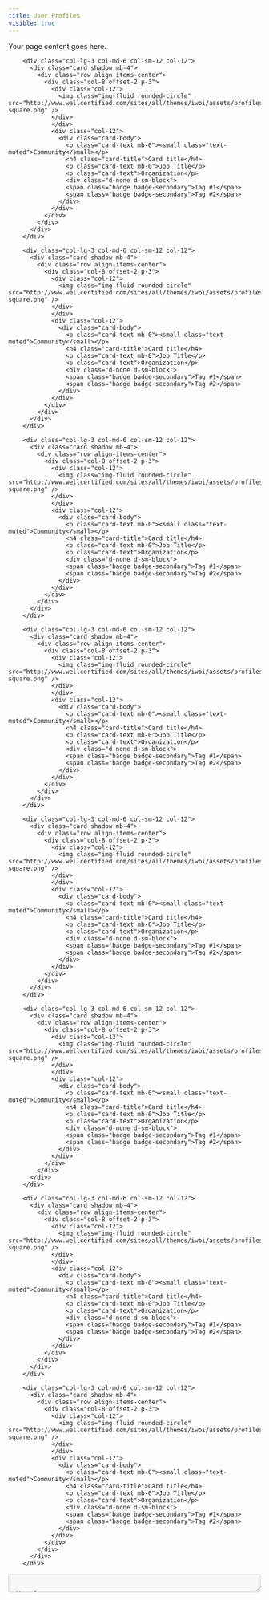 ```yaml
---
title: User Profiles
visible: true
---
```


Your page content goes here.




<div class="row">

        <div class="col-lg-3 col-md-6 col-sm-12 col-12">
          <div class="card shadow mb-4">
            <div class="row align-items-center">
              <div class="col-8 offset-2 p-3">
                <div class="col-12">
                  <img class="img-fluid rounded-circle" src="http://www.wellcertified.com/sites/all/themes/iwbi/assets/profiles/randy-square.png" />
                </div>
                </div>
                <div class="col-12">
                  <div class="card-body">
                    <p class="card-text mb-0"><small class="text-muted">Community</small></p>
                    <h4 class="card-title">Card title</h4>
                    <p class="card-text mb-0">Job Title</p>
                    <p class="card-text">Organization</p>
                    <div class="d-none d-sm-block">
                    <span class="badge badge-secondary">Tag #1</span>
                    <span class="badge badge-secondary">Tag #2</span>
                  </div>
                </div>
              </div>
            </div>
          </div>
        </div>

        <div class="col-lg-3 col-md-6 col-sm-12 col-12">
          <div class="card shadow mb-4">
            <div class="row align-items-center">
              <div class="col-8 offset-2 p-3">
                <div class="col-12">
                  <img class="img-fluid rounded-circle" src="http://www.wellcertified.com/sites/all/themes/iwbi/assets/profiles/randy-square.png" />
                </div>
                </div>
                <div class="col-12">
                  <div class="card-body">
                    <p class="card-text mb-0"><small class="text-muted">Community</small></p>
                    <h4 class="card-title">Card title</h4>
                    <p class="card-text mb-0">Job Title</p>
                    <p class="card-text">Organization</p>
                    <div class="d-none d-sm-block">
                    <span class="badge badge-secondary">Tag #1</span>
                    <span class="badge badge-secondary">Tag #2</span>
                  </div>
                </div>
              </div>
            </div>
          </div>
        </div>

        <div class="col-lg-3 col-md-6 col-sm-12 col-12">
          <div class="card shadow mb-4">
            <div class="row align-items-center">
              <div class="col-8 offset-2 p-3">
                <div class="col-12">
                  <img class="img-fluid rounded-circle" src="http://www.wellcertified.com/sites/all/themes/iwbi/assets/profiles/randy-square.png" />
                </div>
                </div>
                <div class="col-12">
                  <div class="card-body">
                    <p class="card-text mb-0"><small class="text-muted">Community</small></p>
                    <h4 class="card-title">Card title</h4>
                    <p class="card-text mb-0">Job Title</p>
                    <p class="card-text">Organization</p>
                    <div class="d-none d-sm-block">
                    <span class="badge badge-secondary">Tag #1</span>
                    <span class="badge badge-secondary">Tag #2</span>
                  </div>
                </div>
              </div>
            </div>
          </div>
        </div>

        <div class="col-lg-3 col-md-6 col-sm-12 col-12">
          <div class="card shadow mb-4">
            <div class="row align-items-center">
              <div class="col-8 offset-2 p-3">
                <div class="col-12">
                  <img class="img-fluid rounded-circle" src="http://www.wellcertified.com/sites/all/themes/iwbi/assets/profiles/randy-square.png" />
                </div>
                </div>
                <div class="col-12">
                  <div class="card-body">
                    <p class="card-text mb-0"><small class="text-muted">Community</small></p>
                    <h4 class="card-title">Card title</h4>
                    <p class="card-text mb-0">Job Title</p>
                    <p class="card-text">Organization</p>
                    <div class="d-none d-sm-block">
                    <span class="badge badge-secondary">Tag #1</span>
                    <span class="badge badge-secondary">Tag #2</span>
                  </div>
                </div>
              </div>
            </div>
          </div>
        </div>

        <div class="col-lg-3 col-md-6 col-sm-12 col-12">
          <div class="card shadow mb-4">
            <div class="row align-items-center">
              <div class="col-8 offset-2 p-3">
                <div class="col-12">
                  <img class="img-fluid rounded-circle" src="http://www.wellcertified.com/sites/all/themes/iwbi/assets/profiles/randy-square.png" />
                </div>
                </div>
                <div class="col-12">
                  <div class="card-body">
                    <p class="card-text mb-0"><small class="text-muted">Community</small></p>
                    <h4 class="card-title">Card title</h4>
                    <p class="card-text mb-0">Job Title</p>
                    <p class="card-text">Organization</p>
                    <div class="d-none d-sm-block">
                    <span class="badge badge-secondary">Tag #1</span>
                    <span class="badge badge-secondary">Tag #2</span>
                  </div>
                </div>
              </div>
            </div>
          </div>
        </div>

        <div class="col-lg-3 col-md-6 col-sm-12 col-12">
          <div class="card shadow mb-4">
            <div class="row align-items-center">
              <div class="col-8 offset-2 p-3">
                <div class="col-12">
                  <img class="img-fluid rounded-circle" src="http://www.wellcertified.com/sites/all/themes/iwbi/assets/profiles/randy-square.png" />
                </div>
                </div>
                <div class="col-12">
                  <div class="card-body">
                    <p class="card-text mb-0"><small class="text-muted">Community</small></p>
                    <h4 class="card-title">Card title</h4>
                    <p class="card-text mb-0">Job Title</p>
                    <p class="card-text">Organization</p>
                    <div class="d-none d-sm-block">
                    <span class="badge badge-secondary">Tag #1</span>
                    <span class="badge badge-secondary">Tag #2</span>
                  </div>
                </div>
              </div>
            </div>
          </div>
        </div>

        <div class="col-lg-3 col-md-6 col-sm-12 col-12">
          <div class="card shadow mb-4">
            <div class="row align-items-center">
              <div class="col-8 offset-2 p-3">
                <div class="col-12">
                  <img class="img-fluid rounded-circle" src="http://www.wellcertified.com/sites/all/themes/iwbi/assets/profiles/randy-square.png" />
                </div>
                </div>
                <div class="col-12">
                  <div class="card-body">
                    <p class="card-text mb-0"><small class="text-muted">Community</small></p>
                    <h4 class="card-title">Card title</h4>
                    <p class="card-text mb-0">Job Title</p>
                    <p class="card-text">Organization</p>
                    <div class="d-none d-sm-block">
                    <span class="badge badge-secondary">Tag #1</span>
                    <span class="badge badge-secondary">Tag #2</span>
                  </div>
                </div>
              </div>
            </div>
          </div>
        </div>

        <div class="col-lg-3 col-md-6 col-sm-12 col-12">
          <div class="card shadow mb-4">
            <div class="row align-items-center">
              <div class="col-8 offset-2 p-3">
                <div class="col-12">
                  <img class="img-fluid rounded-circle" src="http://www.wellcertified.com/sites/all/themes/iwbi/assets/profiles/randy-square.png" />
                </div>
                </div>
                <div class="col-12">
                  <div class="card-body">
                    <p class="card-text mb-0"><small class="text-muted">Community</small></p>
                    <h4 class="card-title">Card title</h4>
                    <p class="card-text mb-0">Job Title</p>
                    <p class="card-text">Organization</p>
                    <div class="d-none d-sm-block">
                    <span class="badge badge-secondary">Tag #1</span>
                    <span class="badge badge-secondary">Tag #2</span>
                  </div>
                </div>
              </div>
            </div>
          </div>
        </div>
  </div>





<textarea disabled style="width: 100%">


<div class="row">

        <div class="col-lg-3 col-md-6 col-sm-12 col-12">
          <div class="card shadow mb-4">
            <div class="row align-items-center">
              <div class="col-8 offset-2 p-3">
                <div class="col-12">
                  <img class="img-fluid rounded-circle" src="http://www.wellcertified.com/sites/all/themes/iwbi/assets/profiles/randy-square.png" />
                </div>
                </div>
                <div class="col-12">
                  <div class="card-body">
                    <p class="card-text mb-0"><small class="text-muted">Community</small></p>
                    <h4 class="card-title">Card title</h4>
                    <p class="card-text mb-0">Job Title</p>
                    <p class="card-text">Organization</p>
                    <div class="d-none d-sm-block">
                    <span class="badge badge-secondary">Tag #1</span>
                    <span class="badge badge-secondary">Tag #2</span>
                  </div>
                </div>
              </div>
            </div>
          </div>
        </div>

        <div class="col-lg-3 col-md-6 col-sm-12 col-12">
          <div class="card shadow mb-4">
            <div class="row align-items-center">
              <div class="col-8 offset-2 p-3">
                <div class="col-12">
                  <img class="img-fluid rounded-circle" src="http://www.wellcertified.com/sites/all/themes/iwbi/assets/profiles/randy-square.png" />
                </div>
                </div>
                <div class="col-12">
                  <div class="card-body">
                    <p class="card-text mb-0"><small class="text-muted">Community</small></p>
                    <h4 class="card-title">Card title</h4>
                    <p class="card-text mb-0">Job Title</p>
                    <p class="card-text">Organization</p>
                    <div class="d-none d-sm-block">
                    <span class="badge badge-secondary">Tag #1</span>
                    <span class="badge badge-secondary">Tag #2</span>
                  </div>
                </div>
              </div>
            </div>
          </div>
        </div>

        <div class="col-lg-3 col-md-6 col-sm-12 col-12">
          <div class="card shadow mb-4">
            <div class="row align-items-center">
              <div class="col-8 offset-2 p-3">
                <div class="col-12">
                  <img class="img-fluid rounded-circle" src="http://www.wellcertified.com/sites/all/themes/iwbi/assets/profiles/randy-square.png" />
                </div>
                </div>
                <div class="col-12">
                  <div class="card-body">
                    <p class="card-text mb-0"><small class="text-muted">Community</small></p>
                    <h4 class="card-title">Card title</h4>
                    <p class="card-text mb-0">Job Title</p>
                    <p class="card-text">Organization</p>
                    <div class="d-none d-sm-block">
                    <span class="badge badge-secondary">Tag #1</span>
                    <span class="badge badge-secondary">Tag #2</span>
                  </div>
                </div>
              </div>
            </div>
          </div>
        </div>

        <div class="col-lg-3 col-md-6 col-sm-12 col-12">
          <div class="card shadow mb-4">
            <div class="row align-items-center">
              <div class="col-8 offset-2 p-3">
                <div class="col-12">
                  <img class="img-fluid rounded-circle" src="http://www.wellcertified.com/sites/all/themes/iwbi/assets/profiles/randy-square.png" />
                </div>
                </div>
                <div class="col-12">
                  <div class="card-body">
                    <p class="card-text mb-0"><small class="text-muted">Community</small></p>
                    <h4 class="card-title">Card title</h4>
                    <p class="card-text mb-0">Job Title</p>
                    <p class="card-text">Organization</p>
                    <div class="d-none d-sm-block">
                    <span class="badge badge-secondary">Tag #1</span>
                    <span class="badge badge-secondary">Tag #2</span>
                  </div>
                </div>
              </div>
            </div>
          </div>
        </div>

        <div class="col-lg-3 col-md-6 col-sm-12 col-12">
          <div class="card shadow mb-4">
            <div class="row align-items-center">
              <div class="col-8 offset-2 p-3">
                <div class="col-12">
                  <img class="img-fluid rounded-circle" src="http://www.wellcertified.com/sites/all/themes/iwbi/assets/profiles/randy-square.png" />
                </div>
                </div>
                <div class="col-12">
                  <div class="card-body">
                    <p class="card-text mb-0"><small class="text-muted">Community</small></p>
                    <h4 class="card-title">Card title</h4>
                    <p class="card-text mb-0">Job Title</p>
                    <p class="card-text">Organization</p>
                    <div class="d-none d-sm-block">
                    <span class="badge badge-secondary">Tag #1</span>
                    <span class="badge badge-secondary">Tag #2</span>
                  </div>
                </div>
              </div>
            </div>
          </div>
        </div>

        <div class="col-lg-3 col-md-6 col-sm-12 col-12">
          <div class="card shadow mb-4">
            <div class="row align-items-center">
              <div class="col-8 offset-2 p-3">
                <div class="col-12">
                  <img class="img-fluid rounded-circle" src="http://www.wellcertified.com/sites/all/themes/iwbi/assets/profiles/randy-square.png" />
                </div>
                </div>
                <div class="col-12">
                  <div class="card-body">
                    <p class="card-text mb-0"><small class="text-muted">Community</small></p>
                    <h4 class="card-title">Card title</h4>
                    <p class="card-text mb-0">Job Title</p>
                    <p class="card-text">Organization</p>
                    <div class="d-none d-sm-block">
                    <span class="badge badge-secondary">Tag #1</span>
                    <span class="badge badge-secondary">Tag #2</span>
                  </div>
                </div>
              </div>
            </div>
          </div>
        </div>

        <div class="col-lg-3 col-md-6 col-sm-12 col-12">
          <div class="card shadow mb-4">
            <div class="row align-items-center">
              <div class="col-8 offset-2 p-3">
                <div class="col-12">
                  <img class="img-fluid rounded-circle" src="http://www.wellcertified.com/sites/all/themes/iwbi/assets/profiles/randy-square.png" />
                </div>
                </div>
                <div class="col-12">
                  <div class="card-body">
                    <p class="card-text mb-0"><small class="text-muted">Community</small></p>
                    <h4 class="card-title">Card title</h4>
                    <p class="card-text mb-0">Job Title</p>
                    <p class="card-text">Organization</p>
                    <div class="d-none d-sm-block">
                    <span class="badge badge-secondary">Tag #1</span>
                    <span class="badge badge-secondary">Tag #2</span>
                  </div>
                </div>
              </div>
            </div>
          </div>
        </div>

        <div class="col-lg-3 col-md-6 col-sm-12 col-12">
          <div class="card shadow mb-4">
            <div class="row align-items-center">
              <div class="col-8 offset-2 p-3">
                <div class="col-12">
                  <img class="img-fluid rounded-circle" src="http://www.wellcertified.com/sites/all/themes/iwbi/assets/profiles/randy-square.png" />
                </div>
                </div>
                <div class="col-12">
                  <div class="card-body">
                    <p class="card-text mb-0"><small class="text-muted">Community</small></p>
                    <h4 class="card-title">Card title</h4>
                    <p class="card-text mb-0">Job Title</p>
                    <p class="card-text">Organization</p>
                    <div class="d-none d-sm-block">
                    <span class="badge badge-secondary">Tag #1</span>
                    <span class="badge badge-secondary">Tag #2</span>
                  </div>
                </div>
              </div>
            </div>
          </div>
        </div>
  </div>


</textarea>